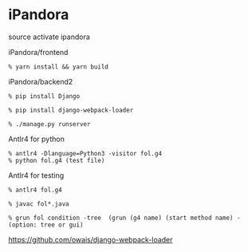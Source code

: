# iPandora

source activate ipandora

iPandora/frontend
```
% yarn install && yarn build

```

iPandora/backend2
```
% pip install Django

% pip install django-webpack-loader

% ./manage.py runserver
```
Antlr4 for python
```
% antlr4 -Dlanguage=Python3 -visitor fol.g4 
% python fol.g4 (test file)
```
Antlr4 for testing
```
% antlr4 fol.g4 

% javac fol*.java

% grun fol condition -tree  (grun (g4 name) (start method name) -(option: tree or gui)
```
https://github.com/owais/django-webpack-loader
